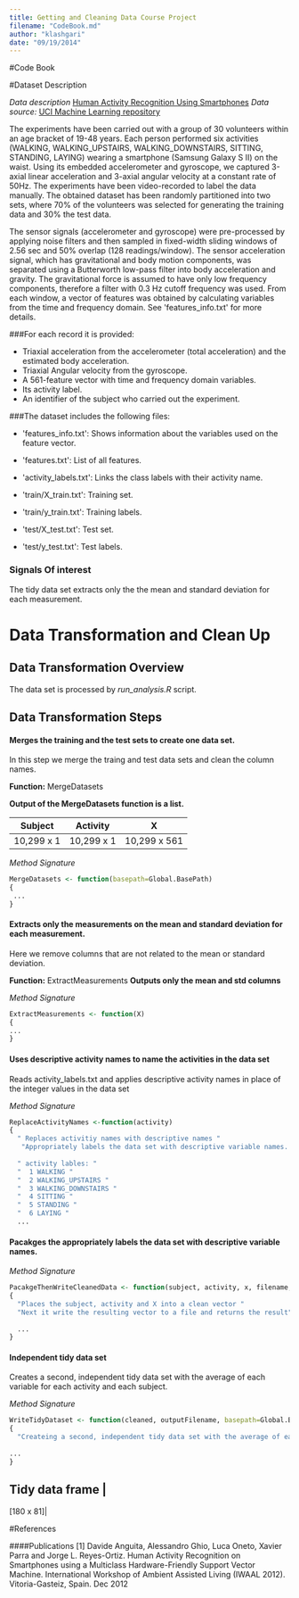```yaml
---
title: Getting and Cleaning Data Course Project
filename: "CodeBook.md"
author: "klashgari"
date: "09/19/2014"
---
```


#Code Book


#Dataset Description

*Data description* [Human Activity Recognition Using Smartphones](http://archive.ics.uci.edu/ml/datasets/Human+Activity+Recognition+Using+Smartphones )
*Data source:* [UCI Machine Learning repository](https://d396qusza40orc.cloudfront.net/getdata%2Fprojectfiles%2FUCI%20HAR%20Dataset.zip )


The experiments have been carried out with a group of 30 volunteers within an age bracket of 19-48 years. Each person performed six activities (WALKING, WALKING_UPSTAIRS, WALKING_DOWNSTAIRS, SITTING, STANDING, LAYING) wearing a smartphone (Samsung Galaxy S II) on the waist. Using its embedded accelerometer and gyroscope, we captured 3-axial linear acceleration and 3-axial angular velocity at a constant rate of 50Hz. The experiments have been video-recorded to label the data manually. The obtained dataset has been randomly partitioned into two sets, where 70% of the volunteers was selected for generating the training data and 30% the test data. 

The sensor signals (accelerometer and gyroscope) were pre-processed by applying noise filters and then sampled in fixed-width sliding windows of 2.56 sec and 50% overlap (128 readings/window). The sensor acceleration signal, which has gravitational and body motion components, was separated using a Butterworth low-pass filter into body acceleration and gravity. The gravitational force is assumed to have only low frequency components, therefore a filter with 0.3 Hz cutoff frequency was used. From each window, a vector of features was obtained by calculating variables from the time and frequency domain. See 'features_info.txt' for more details. 

###For each record it is provided:

- Triaxial acceleration from the accelerometer (total acceleration) and the estimated body acceleration.
- Triaxial Angular velocity from the gyroscope. 
- A 561-feature vector with time and frequency domain variables. 
- Its activity label. 
- An identifier of the subject who carried out the experiment.


###The dataset includes the following files:

- 'features_info.txt': Shows information about the variables used on the feature vector.

- 'features.txt': List of all features.

- 'activity_labels.txt': Links the class labels with their activity name.

- 'train/X_train.txt': Training set.

- 'train/y_train.txt': Training labels.

- 'test/X_test.txt': Test set.

- 'test/y_test.txt': Test labels.



### Signals Of interest 
The tidy data set extracts only the the mean and standard deviation for each measurement.


# Data Transformation and Clean Up

## Data Transformation Overview
The data set is processed by *run_analysis.R* script.
  

## Data Transformation Steps

#### Merges the training and the test sets to create one data set.

In this step we merge the traing and test data sets and clean the column names.

**Function:** MergeDatasets

**Output of the MergeDatasets function is a list.**


Subject | Activity | X 
------------ | ------------- | -------------
10,299 x 1 | 10,299 x 1 | 10,299 x 561


*Method Signature*
```r
MergeDatasets <- function(basepath=Global.BasePath)
{
 ...
}
```

#### Extracts only the measurements on the mean and standard deviation for each measurement. 

Here we remove columns that are not related to the mean or standard deviation.

**Function:** ExtractMeasurements
**Outputs only the mean and std columns**

*Method Signature* 
```r
ExtractMeasurements <- function(X)
{
...
}
```

#### Uses descriptive activity names to name the activities in the data set
Reads activity_labels.txt and applies descriptive activity names in place of the integer values in the data set

*Method Signature* 
```r
ReplaceActivityNames <-function(activity)
{
  " Replaces activitiy names with descriptive names "
   "Appropriately labels the data set with descriptive variable names. "
   
  " activity lables: "
  "  1 WALKING "
  "  2 WALKING_UPSTAIRS "
  "  3 WALKING_DOWNSTAIRS "
  "  4 SITTING "
  "  5 STANDING "
  "  6 LAYING "
  ...
```

#### Pacakges the appropriately labels the data set with descriptive variable names. 


*Method Signature* 
```r
PacakgeThenWriteCleanedData <- function(subject, activity, x, filename, basepath=Global.BasePath)
{
  "Places the subject, activity and X into a clean vector "
  "Next it write the resulting vector to a file and returns the result"  
  
  ...
}
```

#### Independent tidy data set

Creates a second, independent tidy data set with the average of each variable for each activity and each subject.


*Method Signature* 
```r
WriteTidyDataset <- function(cleaned, outputFilename, basepath=Global.BasePath)
{
  "Createing a second, independent tidy data set with the average of each variable for each activity and each subject."
  
...
}
```

Tidy data frame |
----------------
[180 x 81]|









#References 

####Publications
[1] Davide Anguita, Alessandro Ghio, Luca Oneto, Xavier Parra and Jorge L. Reyes-Ortiz. Human Activity Recognition on Smartphones using a Multiclass Hardware-Friendly Support Vector Machine. International Workshop of Ambient Assisted Living (IWAAL 2012). Vitoria-Gasteiz, Spain. Dec 2012